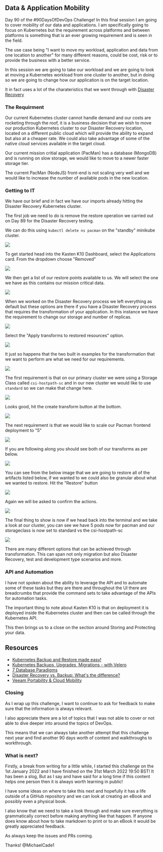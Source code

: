 ## Data & Application Mobility

Day 90 of the #90DaysOfDevOps Challenge! In this final session I am going to cover mobility of our data and applications. I am specifically going to focus on Kubernetes but the requirement across platforms and between platforms is something that is an ever growing requirement and is seen in the field. 

The use case being "I want to move my workload, application and data from one location to another" for many different reasons, could be cost, risk or to provide the business with a better service. 

In this session we are going to take our workload and we are going to look at moving a Kubernetes workload from one cluster to another, but in doing so we are going to change how our application is on the target location. 

It in fact uses a lot of the charateristics that we went through with [Disaster Recovery](day89.md)

### **The Requirment**

Our current Kubernetes cluster cannot handle demand and our costs are rocketing through the roof, it is a business decision that we wish to move our production Kubernetes cluster to our Disaster Recovery location, located on a different public cloud which will provide the ability to expand but also at a cheaper rate. We could also take advantage of some of the native cloud services available in the target cloud. 

Our current mission critial application (PacMan) has a database (MongoDB) and is running on slow storage, we would like to move to a newer faster storage tier. 

The current PacMan (NodeJS) front-end is not scaling very well and we would like to increase the number of available pods in the new location. 

### Getting to IT

We have our brief and in fact we have our imports already hitting the Disaster Recovery Kubernetes cluster. 

The first job we need to do is remove the restore operation we carried out on Day 89 for the Disaster Recovery testing. 

We can do this using `kubectl delete ns pacman` on the "standby" minikube cluster. 

![](Images/Day90_Data1.png)

To get started head into the Kasten K10 Dashboard, select the Applications card. From the dropdown choose "Removed"

![](Images/Day90_Data2.png)

We then get a list of our restore points available to us. We will select the one we have as this contains our mission critical data. 

![](Images/Day90_Data3.png)

When we worked on the Disaster Recovery process we left everything as default but these options are there if you have a Disaster Recovery process that requires the transformation of your application. In this instance we have the requirement to change our storage and number of replicas. 

![](Images/Day90_Data4.png)

Select the "Apply transforms to restored resources" option. 

![](Images/Day90_Data5.png)

It just so happens that the two built in examples for the transformation that we want to perform are what we need for our requirements. 

![](Images/Day90_Data6.png)

The first requirement is that on our primary cluster we were using a Storage Class called `csi-hostpath-sc` and in our new cluster we would like to use `standard` so we can make that change here. 

![](Images/Day90_Data7.png)

Looks good, hit the create transform button at the bottom. 

![](Images/Day90_Data8.png)

The next requirement is that we would like to scale our Pacman frontend deployment to "5"

![](Images/Day90_Data9.png)

If you are following along you should see both of our transforms as per below. 

![](Images/Day90_Data10.png)

You can see from the below image that we are going to restore all of the artifacts listed below, if we wanted to we could also be granular about what we wanted to restore. Hit the "Restore" button

![](Images/Day90_Data11.png)

Again we will be asked to confirm the actions. 

![](Images/Day90_Data12.png)

The final thing to show is now if we head back into the terminal and we take a look at our cluster, you can see we have 5 pods now for pacman and our storageclass is now set to standard vs the csi-hostpath-sc 

![](Images/Day90_Data13.png)

There are many different options that can be achieved through transformation. This can span not only migration but also Disaster Recovery, test and development type scenarios and more. 

### API and Automation 

I have not spoken about the ability to leverage the API and to automate some of these tasks but they are there and throughout the UI there are breadcrumbs that provide the command sets to take advantage of the APIs for automation tasks. 

The important thing to note about Kasten K10 is that on deployment it is deployed inside the Kubernetes cluster and then can be called through the Kubernetes API. 

This then brings us to a close on the section around Storing and Protecting your data. 

## Resources 

- [Kubernetes Backup and Restore made easy!](https://www.youtube.com/watch?v=01qcYSck1c4&t=217s)
- [Kubernetes Backups, Upgrades, Migrations - with Velero](https://www.youtube.com/watch?v=zybLTQER0yY)
- [7 Database Paradigms](https://www.youtube.com/watch?v=W2Z7fbCLSTw&t=520s)
- [Disaster Recovery vs. Backup: What's the difference?](https://www.youtube.com/watch?v=07EHsPuKXc0)
- [Veeam Portability & Cloud Mobility](https://www.youtube.com/watch?v=hDBlTdzE6Us&t=3s)

### **Closing**

As I wrap up this challenge, I want to continue to ask for feedback to make sure that the information is always relevant. 

I also appreciate there are a lot of topics that I was not able to cover or not able to dive deeper into around the topics of DevOps. 

This means that we can always take another attempt that this challenge next year and find another 90 days worth of content and walkthroughs to workthrough. 

### What is next? 

Firstly, a break from writing for a little while, I started this challenge on the 1st January 2022 and I have finished on the 31st March 2022 19:50 BST! It has been a slog, But as I say and have said for a long time if this content helps one person then it is always worth learning in public! 

I have some ideas on where to take this next and hopefully it has a life outside of a GitHub repository and we can look at creating an eBook and possibly even a physical book. 

I also know that we need to take a look through and make sure everything is grammatically correct before making anything like that happen. If anyone does know about how to take markdown to print or to an eBook it would be greatly appreciated feedback. 

As always keep the issues and PRs coming. 

Thanks! 
@MichaelCade1